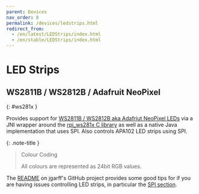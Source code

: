 ```yaml
---
parent: Devices
nav_order: 8
permalink: /devices/ledstrips.html
redirect_from:
  - /en/latest/LEDStrips/index.html
  - /en/stable/LEDStrips/index.html
---
```


# LED Strips

## WS2811B / WS2812B / Adafruit NeoPixel
{: #ws281x }

Provides support for [WS2811B / WS2812B aka Adafriut NeoPixel LEDs](https://learn.adafruit.com/adafruit-neopixel-uberguide)
via a JNI wrapper around the [rpi_ws281x C library](https://github.com/jgarff/rpi_ws281x)
as well as a native Java implementation that uses SPI.
Also controls APA102 LED strips using SPI.

{: .note-title }
> Colour Coding
>
> All colours are represented as 24bit RGB values.

The [README](https://github.com/jgarff/rpi_ws281x#spi) on jgarff's GitHub project provides some
good tips for if you are having issues controlling LED strips, in particular the [SPI section](https://github.com/jgarff/rpi_ws281x#spi).
